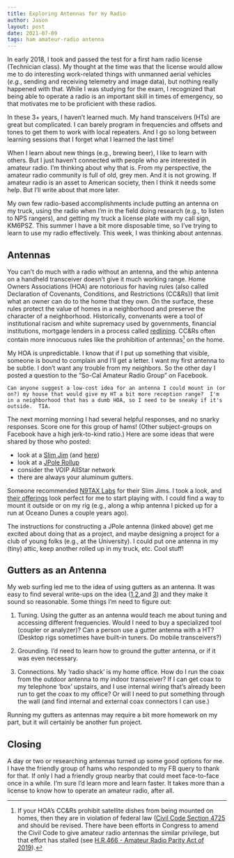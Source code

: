 ```yaml
---
title: Exploring Antennas for my Radio
author: Jason
layout: post
date: 2021-07-09
tags: ham amateur-radio antenna
---
```


In early 2018, I took and passed the test for a first ham radio license (Technician class).  My thought at the time was that the license would allow me to do interesting work-related things with unmanned aerial vehicles (_e.g._, sending and receiving telemetry and image data), but nothing really happened with that.  While I was studying for the exam, I recognized that being able to operate a radio is an important skill in times of emergency, so that motivates me to be proficient with these radios.

In these 3+ years, I haven’t learned much.  My hand transceivers (HTs) are great but complicated.  I can barely program in frequencies and offsets and tones to get them to work with local repeaters.  And I go so long between learning sessions that I forget what I learned the last time!  

When I learn about new things (e.g., brewing beer), I like to learn with others.  But I just haven’t connected with people who are interested in amateur radio.  I’m thinking about why that is.  From my perspective, the amateur radio community is full of old, grey men.  And it is not growing.  If amateur radio is an asset to American society, then I think it needs some help.  But I’ll write about that more later.

My own few radio-based accomplishments include putting an antenna on my truck, using the radio when I’m in the field doing research (e.g., to listen to NPS rangers), and getting my truck a license plate with my call sign, KM6PSZ.  This summer I have a bit more disposable time, so I’ve trying to learn to use my radio effectively.  This week, I was thinking about antennas.

## Antennas

You can’t do much with a radio without an antenna, and the whip antenna on a handheld transceiver doesn’t give it much working range.  Home Owners Associations (HOA) are notorious for having rules (also called Declaration of Covenants, Conditions, and Restrictions (CC&Rs)) that limit what an owner can do to the home that they own.  On the surface, these rules protect the value of homes in a neighborhood and  preserve the character of a neighborhood.  Historically, convenants were a tool of institutional racism and white supremacy used by governments, financial institutions, mortgage lenders in a process called [redlining](https://www.cityofcamarillo.org/Combined%20AI%2001.16.20.pdf).  CC&Rs often contain more innocuous rules like the prohibition of antennas[^1] on the home.

My HOA is unpredictable.  I know that if I put up something that visible, someone is bound to complain and I’ll get a letter.  I want my first antenna to be subtle.  I don’t want any trouble from my neighbors.  So the other day I posted a question to the “So-Cal Amateur Radio Group” on Facebook.

	Can anyone suggest a low-cost idea for an antenna I could mount in (or on?) my house that would give my HT a bit more reception range?  I'm in a neighborhood that has a dumb HOA, so I need to be sneaky if it's outside.  TIA.

The next morning morning I had several helpful responses, and no snarky responses.  Score one for this group of hams!  (Other subject-groups on Facebook have a high jerk-to-kind ratio.) Here are some ideas that were shared by those who posted:

* look at a [Slim Jim](https://www.hamuniverse.com/slimjim.html) (and [here](https://www.essexham.co.uk/slim-jim)) 
* look at a [JPole Rollup](https://www.arrl.org/files/file/Public%20Service/TrainingModules/jpole-dual-band.pdf)
* consider the VOIP AllStar network
* there are always your aluminum gutters.

Someone recommended [N9TAX Labs](https://n9taxlabs.com) for their Slim Jims.  I took a look, and [their offerings](https://n9taxlabs.com/shop/ols/products/dual-band-slim-jim-antenna-with-10-or-16-foot-cable) look perfect for me to start playing with.  I could find a way to mount it outside or on my rig (e.g., along a whip antenna I picked up for a run at Oceano Dunes a couple years ago).

The instructions for constructing a JPole antenna (linked above) get me excited about doing that as a project, and maybe designing a project for a club of young folks (e.g., at the University).  I could put one antenna in my (tiny) attic, keep another rolled up in my truck, etc.  Cool stuff!

## Gutters as an Antenna

My web surfing led me to the idea of using gutters as an antenna.  It was easy to find several write-ups on the idea ([1](https://www.eham.net/article/33775),[2](https://dailyantenna.blogspot.com/2019/03/loading-up-gutter.html),and [3](https://www.sgcworld.com/raingutterinstall.html)) and they make it sound so reasonable.  Some things I’m need to figure out:

1.  Tuning.  Using the gutter as an antenna would teach me about tuning and accessing different frequencies.  Would I need to buy a specialized tool (coupler or analyzer)?  Can a person use a gutter antenna with a HT?  (Desktop rigs sometimes have built-in tuners.  Do mobile transceivers?)

2. Grounding.  I’d need to learn how to ground the gutter antenna, or if it was even necessary.

3.  Connections.  My ‘radio shack’ is my home office.  How do I run the coax from the outdoor antenna to my indoor transceiver?  If I can get coax to my telephone ‘box’ upstairs, and I use internal wiring that’s already been run to get the coax to my office?  Or will I need to put something through the wall (and find internal and external coax connectors I can use.)

Running my gutters as antennas may require a bit more homework on my part, but  it will certainly be another fun project.

## Closing

A day or two or researching antennas turned up some good options for me.  I have the friendly group of hams who responded to my FB query to thank for that.  If only I had a friendly group nearby that could meet face-to-face once in a while.  I’m sure I’d learn more and learn faster.  It takes more than a license to know how to operate an amateur radio, after all.


[^1]: If your HOA’s CC&Rs prohibit satellite dishes from being mounted on homes, then they are in violation of federal law ([Civil Code Section 4725](https://findhoalaw.com/satellite-dishes-generally/) and should be revised.  There have been efforts in Congress to amend the Civil Code to give amateur radio antennas the similar privilege, but that effort has stalled (see [H.R.466 - Amateur Radio Parity Act of 2019](https://www.congress.gov/bill/116th-congress/house-bill/466?s=1&r=6)).

<!--
SYNTAX FOR IMAGES
* use services to create JPG and to create thumbnail that is 720px wide

[![ALT-TEXT](/assets/images/filename-thumbnail.jpg)](/assets/images/filename.jpg)
-->

<!--
SYNTAX FOR VIDEO
* convert MOV to mp4 using VLC

<video width="480" height="320" controls="controls">
  <source src="/assets/media/filename.m4v" type="video/mp4">
</video>
-->
